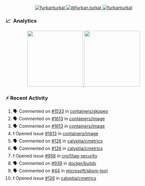 <p align="center">
  <a href="https://linkedin.com/in/furkanturkal" target="blank">
    <img src="https://img.shields.io/badge/linkedin-%230077B5.svg?&style=for-the-badge&logo=linkedin&logoColor=white" alt="furkanturkal" />
  </a>
  <a href="https://medium.com/@furkan.turkal" target="blank">
    <img src="https://img.shields.io/badge/medium-%2312100E.svg?&style=for-the-badge&logo=medium&logoColor=white" alt="@furkan.turkal" />
  </a>
  <a href="https://twitter.com/furkanturkaI" target="blank">
    <img src="https://img.shields.io/badge/Twitter-1DA1F2?style=for-the-badge&logo=twitter&logoColor=white" alt="furkanturkaI" />
  </a>
</p>

### 📈 &nbsp;Analytics

<p align="center">
  <a href="https://coderstats.net/github/#Dentrax">
    <img height="180em" src="https://github-readme-stats-eight-theta.vercel.app/api?username=Dentrax&show_icons=true&theme=algolia&include_all_commits=true&count_private=true&line_height=26"/>
    <img height="180em" src="https://github-readme-stats-eight-theta.vercel.app/api/top-langs/?username=Dentrax&layout=compact&langs_count=8&theme=algolia&line_height=26"/>
  </a>
</p>

### :zap: Recent Activity

<!--START_SECTION:activity-->
1. 🗣 Commented on [#1533](https://github.com/containers/skopeo/issues/1533) in [containers/skopeo](https://github.com/containers/skopeo)
2. 🗣 Commented on [#1613](https://github.com/containers/image/issues/1613) in [containers/image](https://github.com/containers/image)
3. 🗣 Commented on [#1613](https://github.com/containers/image/issues/1613) in [containers/image](https://github.com/containers/image)
4. ❗️ Opened issue [#1613](https://github.com/containers/image/issues/1613) in [containers/image](https://github.com/containers/image)
5. 🗣 Commented on [#126](https://github.com/calyptia/cmetrics/issues/126) in [calyptia/cmetrics](https://github.com/calyptia/cmetrics)
6. 🗣 Commented on [#126](https://github.com/calyptia/cmetrics/issues/126) in [calyptia/cmetrics](https://github.com/calyptia/cmetrics)
7. ❗️ Opened issue [#958](https://github.com/cncf/tag-security/issues/958) in [cncf/tag-security](https://github.com/cncf/tag-security)
8. 🗣 Commented on [#939](https://github.com/docker/buildx/issues/939) in [docker/buildx](https://github.com/docker/buildx)
9. 🗣 Commented on [#44](https://github.com/microsoft/sbom-tool/issues/44) in [microsoft/sbom-tool](https://github.com/microsoft/sbom-tool)
10. ❗️ Opened issue [#126](https://github.com/calyptia/cmetrics/issues/126) in [calyptia/cmetrics](https://github.com/calyptia/cmetrics)
<!--END_SECTION:activity-->
